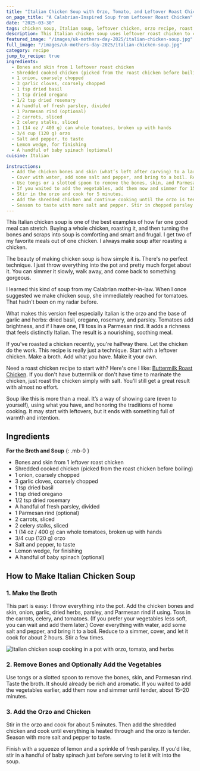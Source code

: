 ```yaml
---
title: "Italian Chicken Soup with Orzo, Tomato, and Leftover Roast Chicken"
on_page_title: "A Calabrian-Inspired Soup from Leftover Roast Chicken"
date: "2025-03-30"
tags: chicken soup, Italian soup, leftover chicken, orzo recipe, roast chicken broth, comfort food, Calabrian soup, easy chicken soup, economical meals
description: This Italian chicken soup uses leftover roast chicken to create a rich broth with garlic, herbs, tomatoes, and orzo. Comforting, frugal, and full of flavor.
featured_image: "/images/uk-mothers-day-2025/italian-chicken-soup.jpg"
full_image: "/images/uk-mothers-day-2025/italian-chicken-soup.jpg"
category: recipe
jump_to_recipe: true
ingredients:
  - Bones and skin from 1 leftover roast chicken
  - Shredded cooked chicken (picked from the roast chicken before boiling)
  - 1 onion, coarsely chopped
  - 3 garlic cloves, coarsely chopped
  - 1 tsp dried basil
  - 1 tsp dried oregano
  - 1/2 tsp dried rosemary
  - A handful of fresh parsley, divided
  - 1 Parmesan rind (optional)
  - 2 carrots, sliced
  - 2 celery stalks, sliced
  - 1 (14 oz / 400 g) can whole tomatoes, broken up with hands
  - 3/4 cup (120 g) orzo
  - Salt and pepper, to taste
  - Lemon wedge, for finishing
  - A handful of baby spinach (optional)
cuisine: Italian

instructions:
  - Add the chicken bones and skin (what’s left after carving) to a large pot. Add onion, garlic, dried herbs, parsley stems, Parmesan rind (if using), carrots, celery, and canned tomatoes. If you prefer firmer vegetables, wait to add them later.
  - Cover with water, add some salt and pepper, and bring to a boil. Reduce heat and simmer, covered, for about 2 hours. Stir a few times.
  - Use tongs or a slotted spoon to remove the bones, skin, and Parmesan rind from the pot.
  - If you waited to add the vegetables, add them now and simmer for 15–20 minutes, or until tender.
  - Stir in the orzo and cook for 5 minutes.
  - Add the shredded chicken and continue cooking until the orzo is tender and the chicken is warmed through.
  - Season to taste with more salt and pepper. Stir in chopped parsley and, if using, a handful of baby spinach. Let it wilt for a minute. Finish with a squeeze of lemon just before serving.
---
```


This Italian chicken soup is one of the best examples of how far one good meal can stretch. Buying a whole chicken, roasting it, and then turning the bones and scraps into soup is comforting and smart and frugal. I get two of my favorite meals out of one chicken. I always make soup after roasting a chicken.

The beauty of making chicken soup is how simple it is. There's no perfect technique. I just throw everything into the pot and pretty much forget about it. You can simmer it slowly, walk away, and come back to something gorgeous.

I learned this kind of soup from my Calabrian mother-in-law. When I once suggested we make chicken soup, she immediately reached for tomatoes. That hadn't been on my radar before.

What makes this version feel especially Italian is the orzo and the base of garlic and herbs: dried basil, oregano, rosemary, and parsley. Tomatoes add brightness, and if I have one, I'll toss in a Parmesan rind. It adds a richness that feels distinctly Italian. The result is a nourishing, soothing meal.

If you've roasted a chicken recently, you're halfway there. Let the chicken do the work. This recipe is really just a technique. Start with a leftover chicken. Make a broth. Add what you have. Make it your own.

Need a roast chicken recipe to start with? Here's one I like: [Buttermilk Roast Chicken](/blog/buttermilk-marinated-roast-chicken). If you don't have buttermilk or don't have time to marinate the chicken, just roast the chicken simply with salt. You'll still get a great result with almost no effort.

Soup like this is more than a meal. It’s a way of showing care (even to yourself), using what you have, and honoring the traditions of home cooking. It may start with leftovers, but it ends with something full of warmth and intention.


<h2 id="recipe-target">Ingredients</h2>

**For the Broth and Soup**
{: .mb-0 }

- Bones and skin from 1 leftover roast chicken
- Shredded cooked chicken (picked from the roast chicken before boiling)
- 1 onion, coarsely chopped
- 3 garlic cloves, coarsely chopped
- 1 tsp dried basil
- 1 tsp dried oregano
- 1/2 tsp dried rosemary
- A handful of fresh parsley, divided
- 1 Parmesan rind (optional)
- 2 carrots, sliced
- 2 celery stalks, sliced
- 1 (14 oz / 400 g) can whole tomatoes, broken up with hands
- 3/4 cup (120 g) orzo
- Salt and pepper, to taste
- Lemon wedge, for finishing
- A handful of baby spinach (optional)

## How to Make Italian Chicken Soup

### **1. Make the Broth**
This part is easy: I throw everything into the pot. Add the chicken bones and skin, onion, garlic, dried herbs, parsley, and Parmesan rind if using. Toss in the carrots, celery, and tomatoes. (If you prefer your vegetables less soft, you can wait and add them later.) Cover everything with water, add some salt and pepper, and bring it to a boil. Reduce to a simmer, cover, and let it cook for about 2 hours. Stir a few times.

![Italian chicken soup cooking in a pot with orzo, tomato, and herbs](/images/uk-mothers-day-2025/italian-chicken-soup-cooking.jpg)

### **2. Remove Bones and Optionally Add the Vegetables**
Use tongs or a slotted spoon to remove the bones, skin, and Parmesan rind. Taste the broth. It should already be rich and aromatic. If you waited to add the vegetables earlier, add them now and simmer until tender, about 15–20 minutes.

### **3. Add the Orzo and Chicken**
Stir in the orzo and cook for about 5 minutes. Then add the shredded chicken and cook until everything is heated through and the orzo is tender. Season with more salt and pepper to taste.

Finish with a squeeze of lemon and a sprinkle of fresh parsley. If you'd like, stir in a handful of baby spinach just before serving to let it wilt into the soup.
